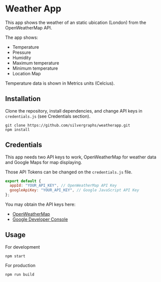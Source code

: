 # Weather App

This app shows the weather of an static ubication (London) from the OpenWeatherMap API.

The app shows:

- Temperature
- Pressure
- Humidity
- Maximum temperature
- Minimum temperature
- Location Map

Temperature data is shown in Metrics units (Celcius).

## Installation

Clone the repository, install dependencies, and change API keys in `credentials.js` (see Credentials section).

```
git clone https://github.com/silvergraphs/weatherapp.git
npm install
```

## Credentials

This app needs two API keys to work, OpenWeatherMap for weather data and Google Maps for map displaying.

Those API Tokens can be changed on the `credentials.js` file.

```js
export default {
  appId: "YOUR_API_KEY", // OpenWeatherMap API Key
  googleApiKey: "YOUR_API_KEY", // Google JavaScript API Key
};
```

You may obtain the API keys here:

- [OpenWeatherMap](https://home.openweathermap.org/api_keys)
- [Google Developer Console](https://console.developers.google.com/)

## Usage

For development

```
npm start
```

For production

```
npm run build
```
